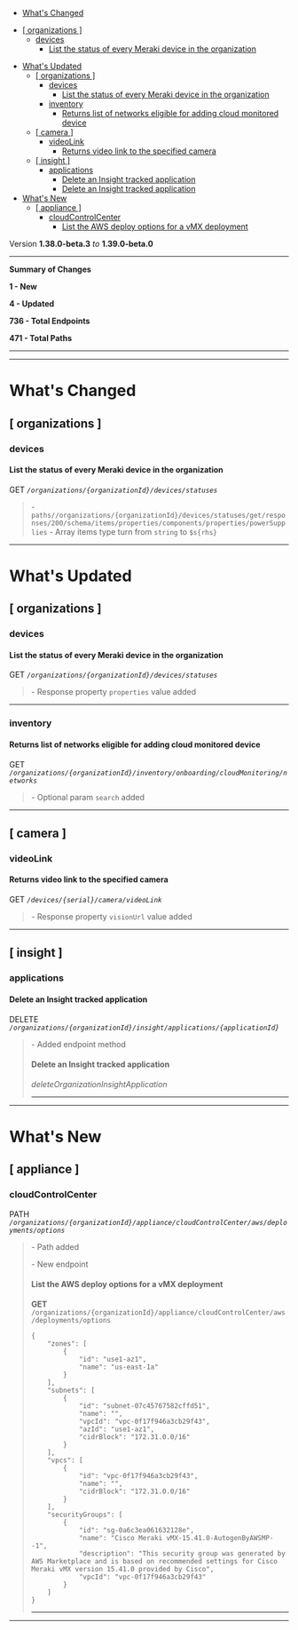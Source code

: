  - [What's Changed](#whats-changed)
  * [\[ organizations \]](#-organizations-)
    + [devices](#devices)
      - [List the status of every Meraki device in the organization](#list-the-status-of-every-meraki-device-in-the-organization)
- [What's Updated](#whats-updated)
  * [\[ organizations \]](#-organizations--1)
    + [devices](#devices-1)
      - [List the status of every Meraki device in the organization](#list-the-status-of-every-meraki-device-in-the-organization-1)
    + [inventory](#inventory)
      - [Returns list of networks eligible for adding cloud monitored device](#returns-list-of-networks-eligible-for-adding-cloud-monitored-device)
  * [\[ camera \]](#-camera-)
    + [videoLink](#videolink)
      - [Returns video link to the specified camera](#returns-video-link-to-the-specified-camera)
  * [\[ insight \]](#-insight-)
    + [applications](#applications)
      - [Delete an Insight tracked application](#delete-an-insight-tracked-application)
      - [Delete an Insight tracked application](#delete-an-insight-tracked-application-1)
- [What's New](#whats-new)
  * [\[ appliance \]](#-appliance-)
    + [cloudControlCenter](#cloudcontrolcenter)
      - [List the AWS deploy options for a vMX deployment](#list-the-aws-deploy-options-for-a-vmx-deployment)
 
Version **1.38.0-beta.3** _to_ **1.39.0-beta.0**

* * *

**Summary of Changes**

**1 - New**

**4 - Updated**

**736 - Total Endpoints**

**471 - Total Paths**

* * *

* * *

What's Changed
==============

\[ organizations \]
-------------------

### devices

#### List the status of every Meraki device in the organization

GET _`/organizations/{organizationId}/devices/statuses`_

> \- `paths//organizations/{organizationId}/devices/statuses/get/responses/200/schema/items/properties/components/properties/powerSupplies` - Array items type turn from `string` to `$s{rhs}`

* * *

What's Updated
==============

\[ organizations \]
-------------------

### devices

#### List the status of every Meraki device in the organization

GET _`/organizations/{organizationId}/devices/statuses`_

> \- Response property `properties` value added

* * *

### inventory

#### Returns list of networks eligible for adding cloud monitored device

GET _`/organizations/{organizationId}/inventory/onboarding/cloudMonitoring/networks`_

> \- Optional param `search` added

* * *

\[ camera \]
------------

### videoLink

#### Returns video link to the specified camera

GET _`/devices/{serial}/camera/videoLink`_

> \- Response property `visionUrl` value added

* * *

\[ insight \]
-------------

### applications

#### Delete an Insight tracked application

DELETE _`/organizations/{organizationId}/insight/applications/{applicationId}`_

> \- Added endpoint method  
> 
> #### Delete an Insight tracked application
> 
> _deleteOrganizationInsightApplication_
> 
> * * *

* * *

What's New
==========

\[ appliance \]
---------------

### cloudControlCenter

PATH _`/organizations/{organizationId}/appliance/cloudControlCenter/aws/deployments/options`_

> \- Path added  
>   
> \- New endpoint
> 
> #### List the AWS deploy options for a vMX deployment
> 
> **GET** `/organizations/{organizationId}/appliance/cloudControlCenter/aws/deployments/options`  
> 
>     {
>         "zones": [
>             {
>                 "id": "use1-az1",
>                 "name": "us-east-1a"
>             }
>         ],
>         "subnets": [
>             {
>                 "id": "subnet-07c45767582cffd51",
>                 "name": "",
>                 "vpcId": "vpc-0f17f946a3cb29f43",
>                 "azId": "use1-az1",
>                 "cidrBlock": "172.31.0.0/16"
>             }
>         ],
>         "vpcs": [
>             {
>                 "id": "vpc-0f17f946a3cb29f43",
>                 "name": "",
>                 "cidrBlock": "172.31.0.0/16"
>             }
>         ],
>         "securityGroups": [
>             {
>                 "id": "sg-0a6c3ea061632128e",
>                 "name": "Cisco Meraki vMX-15.41.0-AutogenByAWSMP--1",
>                 "description": "This security group was generated by AWS Marketplace and is based on recommended settings for Cisco Meraki vMX version 15.41.0 provided by Cisco",
>                 "vpcId": "vpc-0f17f946a3cb29f43"
>             }
>         ]
>     }
> 
> * * *

* * *